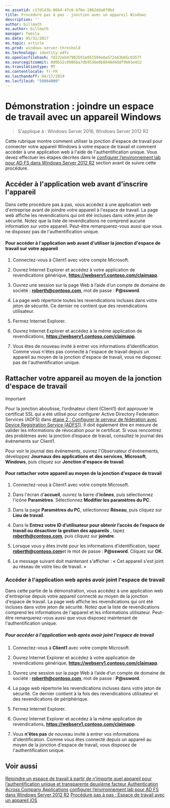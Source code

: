 ```yaml
---
ms.assetid: c17d143b-86b4-47c0-b76e-1862dda8f0bd
title: Procédure pas à pas - jonction avec un appareil Windows
description: ''
author: billmath
ms.author: billmath
manager: femila
ms.date: 05/31/2017
ms.topic: article
ms.prod: windows-server-threshold
ms.technology: identity-adfs
ms.openlocfilehash: fd222eb47982591e051594e8a572443b65c0357f
ms.sourcegitcommit: 0d0b32c8986ba7db9536e0b8648d4ddf9b03e452
ms.translationtype: MT
ms.contentlocale: fr-FR
ms.lasthandoff: 04/17/2019
ms.locfileid: "59864000"
---
```

# <a name="walkthrough-workplace-join-with-a-windows-device"></a>Démonstration : joindre un espace de travail avec un appareil Windows

>S'applique à : Windows Server 2016, Windows Server 2012 R2

Cette rubrique montre comment utiliser la jonction d'espace de travail pour connecter votre appareil Windows à votre espace de travail et comment accéder à une application web à l'aide de l'authentification unique. Vous devez effectuer les étapes décrites dans le [configurer l’environnement lab pour AD FS dans Windows Server 2012 R2](../deployment/Set-up-the-lab-environment-for-AD-FS-in-Windows-Server-2012-R2.md) section avant de suivre cette procédure.

## <a name="access-the-web-application-before-device-registration"></a>Accéder à l'application web avant d'inscrire l'appareil
Dans cette procédure pas à pas, vous accédez à une application web d'entreprise avant de joindre votre appareil à l'espace de travail. La page web affiche les revendications qui ont été incluses dans votre jeton de sécurité. Notez que la liste de revendications ne comprend aucune information sur votre appareil. Peut-être remarquerez-vous aussi que vous ne disposez pas de l'authentification unique.

#### <a name="to-access-the-web-application-before-you-use-workplace-join-on-your-device"></a>Pour accéder à l'application web avant d'utiliser la jonction d'espace de travail sur votre appareil

1.  Connectez-vous à Client1 avec votre compte Microsoft.

2.  Ouvrez Internet Explorer et accédez à votre application de revendications générique, **https://webserv1.contoso.com/claimapp**.

3.  Ouvrez une session sur la page Web à l’aide d’un compte de domaine de société : **roberth@contoso.com**, mot de passe : **P@ssword**.

4.  La page web répertorie toutes les revendications incluses dans votre jeton de sécurité. Ce dernier ne contient que des revendications utilisateur.

5.  Fermez Internet Explorer.

6.  Ouvrez Internet Explorer et accédez à la même application de revendications, **https://webserv1.contoso.com/claimapp**.

7.  Vous êtes de nouveau invité à entrer vos informations d'identification. Comme vous n'êtes pas connecté à l'espace de travail depuis un appareil au moyen de la jonction d'espace de travail, vous ne disposez pas de l'authentification unique.

## <a name="join-your-device-with-workplace-join"></a>Rattacher votre appareil au moyen de la jonction d'espace de travail

> [!IMPORTANT]
> Pour la jonction aboutisse, l’ordinateur client (Client1) doit approuver le certificat SSL qui a été utilisé pour configurer Active Directory Federation Services (ADFS) dans [étape 2 : Configurer le serveur de fédération avec Device Registration Service (ADFS1)](../deployment/Set-up-the-lab-environment-for-AD-FS-in-Windows-Server-2012-R2.md#BKMK_4). Il doit également être en mesure de valider les informations de révocation pour le certificat. Si vous rencontrez des problèmes avec la jonction d’espace de travail, consultez le journal des événements sur Client1.
> 
> Pour voir le journal des événements, ouvrez l'Observateur d'événements, développez **Journaux des applications et des services**, **Microsoft**, **Windows**, puis cliquez sur **Jonction d'espace de travail**.

#### <a name="to-join-your-device-with-workplace-join"></a>Pour rattacher votre appareil au moyen de la jonction d'espace de travail

1.  Connectez-vous à Client1 avec votre compte Microsoft.

2.  Dans l'écran d'**accueil**, ouvrez la barre d'**icônes**, puis sélectionnez l'icône **Paramètres**. Sélectionnez **Modifier les paramètres du PC**.

3.  Dans la page **Paramètres du PC**, sélectionnez **Réseau**, puis cliquez sur **Lieu de travail**.

4.  Dans le **Entrez votre ID d’utilisateur pour obtenir l’accès de l’espace de travail ou désactiver la gestion des appareils** , tapez **roberth@contoso.com**, puis cliquez sur **joindre**.

5.  Lorsque vous y êtes invité pour les informations d’identification, tapez **roberth@contoso.com**et le mot de passe : **P@ssword**. Cliquez sur **OK**.

6.  Le message suivant doit maintenant s'afficher : « Cet appareil s'est joint au réseau de votre lieu de travail. »

### <a name="access-the-web-application-after-joining-the-workplace"></a>Accéder à l'application web après avoir joint l'espace de travail
Dans cette partie de la démonstration, vous accédez à une application web d'entreprise depuis votre appareil connecté au moyen de la jonction d'espace de travail. La page web affiche les revendications qui ont été incluses dans votre jeton de sécurité. Notez que la liste de revendications comprend les informations de l'appareil et les informations utilisateur. Peut-être remarquerez-vous aussi que vous disposez maintenant de l'authentification unique.

##### <a name="to-access-the-web-application-after-joining-the-workplace"></a>Pour accéder à l'application web après avoir joint l'espace de travail

1.  Connectez-vous à **Client1** avec votre compte Microsoft.

2.  Ouvrez Internet Explorer et accédez à votre application de revendications générique, **https://webserv1.contoso.com/claimapp**.

3.  Ouvrez une session sur la page Web à l’aide d’un compte de domaine de société : **roberth@contoso.com**, mot de passe : **P@ssword**.

4.  La page web répertorie les revendications incluses dans votre jeton de sécurité. Ce dernier contient à la fois des revendications utilisateur et des revendications de périphérique.

5.  Fermez Internet Explorer.

6.  Ouvrez Internet Explorer et accédez à la même application de revendications, **https://webserv1.contoso.com/claimapp**.

7.  Vous **n'êtes pas** de nouveau invité à entrer vos informations d'identification. Comme vous êtes connecté depuis un appareil au moyen de la jonction d'espace de travail, vous disposez de l'authentification unique.

## <a name="see-also"></a>Voir aussi
[Rejoindre un espace de travail à partir de n’importe quel appareil pour l’authentification unique et transparente deuxième facteur Authentication Across Company Applications](Join-to-Workplace-from-Any-Device-for-SSO-and-Seamless-Second-Factor-Authentication-Across-Company-Applications.md)
[configurer l’environnement lab pour AD FS dans Windows Server 2012 R2](../deployment/Set-up-the-lab-environment-for-AD-FS-in-Windows-Server-2012-R2.md) 
 [ Procédure pas à pas : Espace de travail avec un appareil iOS](Walkthrough--Workplace-Join-with-an-iOS-Device.md)



